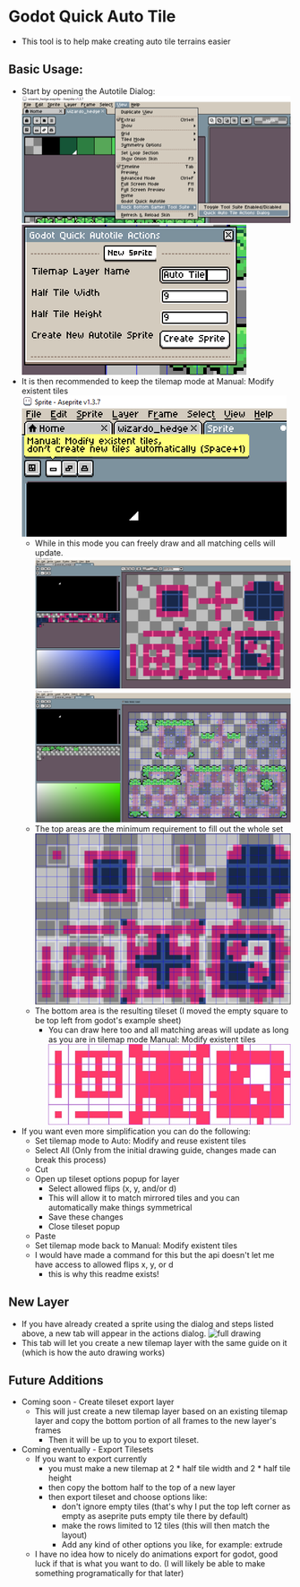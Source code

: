 # Godot Quick Auto Tile

* This tool is to help make creating auto tile terrains easier

## Basic Usage:
* Start by opening the Autotile Dialog:
    ![menu option for auto tile dialog](https://github.com/RockBottomGames/AsepriteToolSuite/blob/main/QuickAutoTile/readme_images/QuickAutoTileMenuOption.png?raw=true)
    ![opened auto tile dialog](https://github.com/RockBottomGames/AsepriteToolSuite/blob/main/QuickAutoTile/readme_images/QuickAutoTileActionDialogNewSprite.png?raw=true)
* It is then recommended to keep the tilemap mode at Manual: Modify existent tiles
    ![tilemap mode manual](https://github.com/RockBottomGames/AsepriteToolSuite/blob/main/QuickAutoTile/readme_images/QuickAutoTileTileModeRecommended.png?raw=true)
    * While in this mode you can freely draw and all matching cells will update.
        ![what it should look like after initializing](https://github.com/RockBottomGames/AsepriteToolSuite/blob/main/QuickAutoTile/readme_images/QuickAutoTileWhatItShouldLookLike.png?raw=true)
        ![example of drawing on the tileset](https://github.com/RockBottomGames/AsepriteToolSuite/blob/main/QuickAutoTile/readme_images/QuickAutoTileTipsForDrawing.png?raw=true)
    * The top areas are the minimum requirement to fill out the whole set
        ![full drawing](https://github.com/RockBottomGames/AsepriteToolSuite/blob/main/QuickAutoTile/readme_images/QuickAutoTileAsepriteRef.png?raw=true)
    * The bottom area is the resulting tileset (I moved the empty square to be top left from godot's example sheet)
        * You can draw here too and all matching areas will update as long as you are in tilemap mode Manual: Modify existent tiles
        ![godot's template](https://github.com/RockBottomGames/AsepriteToolSuite/blob/main/QuickAutoTile/readme_images/Godot_Autotile_Template.jpg?raw=true)
* If you want even more simplification you can do the following:
    * Set tilemap mode to Auto: Modify and reuse existent tiles
    * Select All (Only from the initial drawing guide, changes made can break this process)
    * Cut
    * Open up tileset options popup for layer
        * Select allowed flips (x, y, and/or d)
        * This will allow it to match mirrored tiles and you can automatically make things symmetrical
        * Save these changes
        * Close tileset popup
    * Paste
    * Set tilemap mode back to Manual: Modify existent tiles
    * I would have made a command for this but the api doesn't let me have access to allowed flips x, y, or d
        * this is why this readme exists!

## New Layer
* If you have already created a sprite using the dialog and steps listed above, a new tab will appear in the actions dialog.
    ![full drawing](https://github.com/RockBottomGames/AsepriteToolSuite/blob/main/QuickAutoTile/readme_images/QuickAutoTileNewLayerpng?raw=true)
* This tab will let you create a new tilemap layer with the same guide on it (which is how the auto drawing works)

## Future Additions
* Coming soon - Create tileset export layer
    * This will just create a new tilemap layer based on an existing tilemap layer and copy the bottom portion of all frames to the new layer's frames
        * Then it will be up to you to export tileset.
* Coming eventually - Export Tilesets
    * If you want to export currently
        * you must make a new tilemap at 2 * half tile width and 2 * half tile height
        * then copy the bottom half to the top of a new layer
        * then export tileset and choose options like:
            * don't ignore empty tiles (that's why I put the top left corner as empty as aseprite puts empty tile there by default)
            * make the rows limited to 12 tiles (this will then match the layout)
            * Add any kind of other options you like, for example: extrude
    * I have no idea how to nicely do animations export for godot, good luck if that is what you want to do. (I will likely be able to make something programatically for that later)